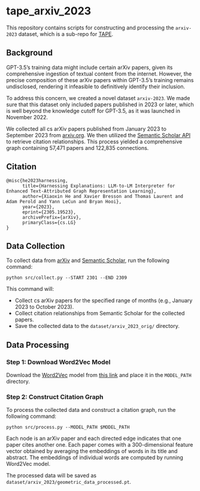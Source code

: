 # tape_arxiv_2023

This repository contains scripts for constructing and processing the `arxiv-2023` dataset, which is a sub-repo for [TAPE](https://github.com/XiaoxinHe/TAPE/).




## Background

GPT-3.5’s training data might include certain arXiv papers, given its comprehensive ingestion of textual content from the internet. However, the precise composition of these arXiv papers within GPT-3.5’s training remains undisclosed, rendering it infeasible to definitively identify their inclusion. 

To address this concern, we created a novel dataset `arxiv-2023`. We made sure that this dataset only included papers published in 2023 or later, which is well beyond the knowledge cutoff for GPT-3.5, as it was launched in November 2022. 


We collected all cs arXiv papers published from January 2023 to September 2023 from [arxiv.org](https://arxiv.org/list/cs/recent). We then utilized the [Semantic Scholar  API](https://api.semanticscholar.org/api-docs/graph#tag/Paper-Data/operation/get_graph_get_paper_citations) to retrieve citation relationships. This process yielded a comprehensive graph containing 57,471 papers and 122,835 connections.

## Citation

```
@misc{he2023harnessing,
      title={Harnessing Explanations: LLM-to-LM Interpreter for Enhanced Text-Attributed Graph Representation Learning}, 
      author={Xiaoxin He and Xavier Bresson and Thomas Laurent and Adam Perold and Yann LeCun and Bryan Hooi},
      year={2023},
      eprint={2305.19523},
      archivePrefix={arXiv},
      primaryClass={cs.LG}
}
```


## Data Collection

To collect data from [arXiv](https://arxiv.org/list/cs/recent) and [Semantic Scholar](https://api.semanticscholar.org/api-docs/graph#tag/Paper-Data/operation/get_graph_get_paper_citations), run the following command:
```
python src/collect.py --START 2301 --END 2309
```

This command will:

- Collect cs arXiv papers for the specified range of months (e.g., January 2023 to October 2023).
- Collect citation relationships from Semantic Scholar for the collected papers.
- Save the collected data to the `dataset/arxiv_2023_orig/` directory.


## Data Processing


### Step 1: Download Word2Vec Model

Download the [Word2Vec](https://huggingface.co/fse/word2vec-google-news-300) model from [this link](https://drive.google.com/file/d/0B7XkCwpI5KDYNlNUTTlSS21pQmM/edit?resourcekey=0-wjGZdNAUop6WykTtMip30g) and place it in the `MODEL_PATH` directory.


### Step 2: Construct Citation Graph
To process the collected data and construct a citation graph, run the following command:

```
python src/process.py --MODEL_PATH $MODEL_PATH
```

Each node is an arXiv paper and each directed edge indicates that one paper cites another one. Each paper comes with a 300-dimensional feature vector obtained by averaging the embeddings of words in its title and abstract. The embeddings of individual words are computed by running Word2Vec model.

The processed data will be saved as `dataset/arxiv_2023/geometric_data_processed.pt`. 
